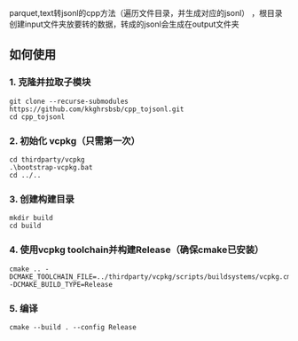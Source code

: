 parquet,text转jsonl的cpp方法（遍历文件目录，并生成对应的jsonl） ，根目录创建input文件夹放要转的数据，转成的jsonl会生成在output文件夹

## 如何使用
### 1. 克隆并拉取子模块
```
git clone --recurse-submodules https://github.com/kkghrsbsb/cpp_tojsonl.git
cd cpp_tojsonl
```

### 2. 初始化 vcpkg（只需第一次）
```
cd thirdparty/vcpkg
.\bootstrap-vcpkg.bat
cd ../..
```

### 3. 创建构建目录
```
mkdir build
cd build
```

### 4. 使用vcpkg toolchain并构建Release（确保cmake已安装）
```
cmake .. -DCMAKE_TOOLCHAIN_FILE=../thirdparty/vcpkg/scripts/buildsystems/vcpkg.cmake -DCMAKE_BUILD_TYPE=Release
```

### 5. 编译
```
cmake --build . --config Release
```
